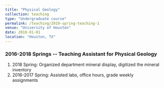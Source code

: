 ```yaml
---
title: "Physical Geology"
collection: teaching
type: "Undergraduate course"
permalink: /teaching/2019-spring-teaching-1
venue: "University of Houston"
date: 2018-01-01
location: "Houston, TX"
---
```


### 2016-2018 Springs -- Teaching Assistant for Physical Geology
1. 2018 Spring: Organized department mineral display, digitized the mineral inventory
2. 2016-2017 Spring: Assisted labs, office hours, grade weekly assignments